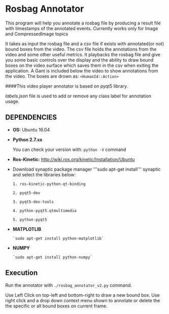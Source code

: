 # Rosbag Annotator
This program will help you annotate a rosbag file by producing a result file with timestamps of the annotated events.
Currently works only for Image and CompressedImage topics 

It takes as input the rosbag file and a csv file if exists with annotated(or not) bound boxes from the video.
The csv file holds the annotations from the video and some other useful metrics.
It playbacks the rosbag file and give you some basic controls over the display and the ability to draw bound
boxes on the video surface which saves them in the csv when exiting the application.
A Gant is included below the video to show annotations from the video. The boxes are drown as: `<HumanId::Action>`

####This video player annotator is based on pyqt5 library.

_labels.json_ file is used to add or remove any class label for annotation usage.

## DEPENDENCIES
* **OS:** Ubuntu 16.04
* **Python 2.7.xx**

    You can check your version with: `python -V` command


* **Ros-Kinetic:** http://wiki.ros.org/kinetic/Installation/Ubuntu
* Download synaptic package manager '''sudo apt-get install''' synaptic and select the libraries below:

      1. ros-kinetic-python-qt-binding

      2. pyqt5-dev

      3. pyqt5-dev-tools
      
      4. python-pyqt5.qtmultimedia

      5. python-pyqt5

* **MATPLOTLIB**

      `sudo apt-get install python-matplotlib`
  
* **NUMPY**

      `sudo apt-get install python-numpy`

## Execution

Run the annotator with `./rosbag_annotator_v2.py` command.

Use Left Click on top-left and bottom-right to draw a new bound box.
Use right click and a drop down context menu shown to annotate or delete the the specific or all bound boxes
on current frame.

 

